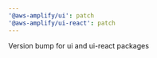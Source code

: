 ```yaml
---
'@aws-amplify/ui': patch
'@aws-amplify/ui-react': patch
---
```


Version bump for ui and ui-react packages
